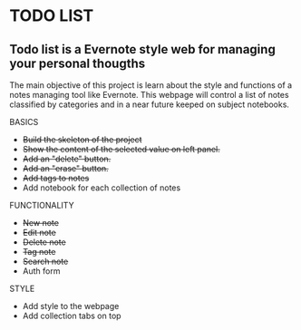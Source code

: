 TODO LIST
=========

Todo list is a Evernote style web for managing your personal thougths
---------------------------------------------------------------------

The main objective of this project is learn about the style and functions of a notes managing tool like Evernote. This webpage
will control a list of notes classified by categories and in a near future keeped on subject notebooks.

BASICS
- <del>Build the skeleton of the project</del>
- <del>Show the content of the selected value on left panel.</del>
- <del>Add an "delete" button.</del>
- <del>Add an "erase" button.</del>
- <del>Add tags to notes</del>
- Add notebook for each collection of notes

FUNCTIONALITY
- <del>New note </del>
- <del>Edit note </del>
- <del>Delete note </del>
- <del>Tag note</del>
- <del>Search note</del>
- Auth form

STYLE
- Add style to the webpage
- Add collection tabs on top